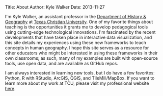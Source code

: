 Title: About
Author: Kyle Walker
Date: 2013-11-27

I'm Kyle Walker, an assistant professor in the [Department of History & Geography](http://www.his.tcu.edu) at [Texas Christian University](http://www.tcu.edu).  One of my favorite things about teaching is the opportunities it grants me to develop pedagogical tools using cutting-edge technological innovations.  I'm fascinated by the recent developments that have taken place in interactive data visualization, and this site details my experiences using these new frameworks to teach concepts in human geography.  I hope this site serves as a resource for other educators who might be interested in using these frameworks in their own classrooms; as such, many of my examples are built with open-source tools, use open data, and are available as GitHub repos.  

I am always interested in learning new tools, but I do have a few favorites: Python, R with RStudio, ArcGIS, QGIS, and TileMill/MapBox.  If you want to learn more about my work at TCU, please visit my professional website [here](http://kylewalkertcu.wordpress.com).  